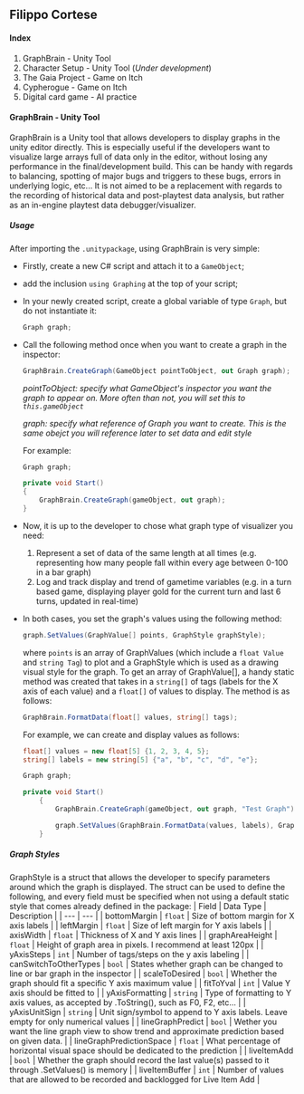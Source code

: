 ## Filippo Cortese

#### Index
1. GraphBrain - Unity Tool
2. Character Setup - Unity Tool (_Under development_)
3. The Gaia Project - Game on Itch
4. Cypherogue - Game on Itch
5. Digital card game - AI practice


#### GraphBrain - Unity Tool
GraphBrain is a Unity tool that allows developers to display graphs in the unity editor directly. This is especially useful if the developers want to visualize large arrays full of data only in the editor, without losing any performance in the final/development build. This can be handy with regards to balancing, spotting of major bugs and triggers to these bugs, errors in underlying logic, etc... It is not aimed to be a replacement with regards to the recording of historical data and post-playtest data analysis, but rather as an in-engine playtest data debugger/visualizer.

##### Usage
After importing the `.unitypackage`, using GraphBrain is very simple:
- Firstly, create a new C# script and attach it to a `GameObject`;
- add the inclusion `using Graphing` at the top of your script;
- In your newly created script, create a global variable of type `Graph`, but do not instantiate it:
  ```csharp
  Graph graph;
  ```
- Call the following method once when you want to create a graph in the inspector:
  ```csharp
  GraphBrain.CreateGraph(GameObject pointToObject, out Graph graph);
  ```
  _pointToObject: specify what GameObject's inspector you want the graph to appear on. More often than not, you will set this to `this.gameObject`_
  
  _graph: specify what reference of Graph you want to create. This is the same obejct you will reference later to set data and edit style_
  
  For example:
  ```csharp
  Graph graph;
  
  private void Start()
  {
      GraphBrain.CreateGraph(gameObject, out graph);
  }
  ```
 
- Now, it is up to the developer to chose what graph type  of visualizer you need:
  1. Represent a set of data of the same length at all times (e.g. representing how many people fall within every age between 0-100 in a bar graph)
  2. Log and track display and trend of gametime variables (e.g. in a turn based game, displaying player gold for the current turn and last 6 turns, updated in real-time)

- In both cases, you set the graph's values using the following method:
  ```csharp
  graph.SetValues(GraphValue[] points, GraphStyle graphStyle);
  ```
  where `points` is an array of GraphValues (which include a `float Value` and `string Tag`) to plot and a GraphStyle which is used as a drawing visual style for the graph. 
  To get an array of GraphValue[], a handy static method was created that takes in a `string[]` of tags (labels for the X axis of each value) and a `float[]` of values to  display. The method is as follows:
  ```csharp
  GraphBrain.FormatData(float[] values, string[] tags);
  ```

  For example, we can create and display values as follows:
  ```csharp
  float[] values = new float[5] {1, 2, 3, 4, 5};
  string[] labels = new string[5] {"a", "b", "c", "d", "e"};

  Graph graph;

  private void Start()
      {
          GraphBrain.CreateGraph(gameObject, out graph, "Test Graph");

          graph.SetValues(GraphBrain.FormatData(values, labels), GraphStyle.DefaultPredict);
      }

  ```
  
##### Graph Styles
GraphStyle is a struct that allows the developer to specify parameters around which the graph is displayed.
The struct can be used to define the following, and every field must be specified when not using a default static style that comes already defined in the package:
| Field | Data Type | Description |
| --- | --- |
| bottomMargin | `float` | Size of bottom margin for X axis labels |
| leftMargin | `float` | Size of left margin for Y axis labels |
| axisWidth | `float` | Thickness of X and Y axis lines |
| graphAreaHeight | `float` | Height of graph area in pixels. I recommend at least 120px |
| yAxisSteps | `int`  | Number of tags/steps on the y axis labeling |
| canSwitchToOtherTypes | `bool` | States whether graph can be changed to line or bar graph in the inspector |
| scaleToDesired | `bool` | Whether the graph should fit a specific Y axis maximum value |
| fitToYval | `int` | Value Y axis should be fitted to |
| yAxisFormatting | `string`  | Type of formatting to Y axis values, as accepted by .ToString(), such as F0, F2, etc... |
| yAxisUnitSign | `string` | Unit sign/symbol to append to Y axis labels. Leave empty for only numerical values |
| lineGraphPredict | `bool` | Wether you want the line graph view to show trend and approximate prediction based on given data. |
| lineGraphPredictionSpace | `float` | What percentage of horizontal visual space should be dedicated to the prediction |
| liveItemAdd | `bool` | Whether the graph should record the last value(s) passed to it through .SetValues() is memory |
| liveItemBuffer | `int` | Number of values that are allowed to be recorded and backlogged for Live Item Add |


